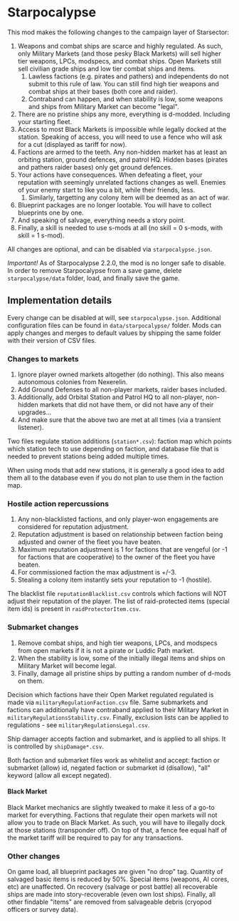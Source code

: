 # Starpocalypse

This mod makes the following changes to the campaign layer of Starsector:

1. Weapons and combat ships are scarce and highly regulated. As such, only Military Markets (and those pesky Black Markets) will sell higher tier weapons, LPCs, modspecs, and combat ships. Open Markets still sell civilian grade ships and low tier combat ships and items.
    1. Lawless factions (e.g. pirates and pathers) and independents do not submit to this rule of law. You can still find high tier weapons and combat ships at their bases (both core and raider).
    1. Contraband can happen, and when stability is low, some weapons and ships from Military Market can become "legal".
1. There are no pristine ships any more, everything is d-modded. Including your starting fleet.
1. Access to most Black Markets is impossible while legally docked at the station. Speaking of access, you will need to use a fence who will ask for a cut (displayed as tariff for now).
1. Factions are armed to the teeth. Any non-hidden market has at least an orbiting station, ground defences, and patrol HQ. Hidden bases (pirates and pathers raider bases) only get ground defences.
1. Your actions have consequences. When defeating a fleet, your reputation with seemingly unrelated factions changes as well. Enemies of your enemy start to like you a bit, while their friends, less.
    1. Similarly, targetting any colony item will be deemed as an act of war.
1. Blueprint packages are no longer lootable. You will have to collect blueprints one by one.
1. And speaking of salvage, everything needs a story point.
1. Finally, a skill is needed to use s-mods at all (no skill = 0 s-mods, with skill = 1 s-mod).

All changes are optional, and can be disabled via `starpocalypse.json`.

_Important!_ As of Starpocalypse 2.2.0, the mod is no longer safe to disable. In order to remove Starpocalypse from
a save game, delete `starpocalypse/data` folder, load, and finally save the game.

## Implementation details

Every change can be disabled at will, see `starpocalypse.json`.
Additional configuration files can be found in `data/starpocalypse/` folder.
Mods can apply changes and merges to default values by shipping the same folder with their version of CSV files.

### Changes to markets

1. Ignore player owned markets altogether (do nothing). This also means autonomous colonies from Nexerelin.
1. Add Ground Defenses to all non-player markets, raider bases included.
1. Additionally, add Orbital Station and Patrol HQ to all non-player, non-hidden markets that did not have them, or did
   not have any of their upgrades...
1. And make sure that the above two are met at all times (via a transient listener).

Two files regulate station additions (`station*.csv`): faction map which points which station tech to use depending on
faction, and database file that is needed to prevent stations being added multiple times.

When using mods that add new stations, it is generally a good idea to add them all to the database even if you do not
plan to use them in the faction map.

### Hostile action repercussions

1. Any non-blacklisted factions, and only player-won engagements are considered for reputation adjustment.
1. Reputation adjustment is based on relationship between faction being adjusted and owner of the fleet you have beaten.
1. Maximum reputation adjustment is 1 for factions that are vengeful (or -1 for factions that are cooperative) to the
   owner of the fleet you have beaten.
1. For commissioned faction the max adjustment is +/-3.
1. Stealing a colony item instantly sets your reputation to -1 (hostile).

The blacklist file `reputationBlacklist.csv` controls which factions will NOT adjust their reputation of the player.
The list of raid-protected items (special item ids) is present in `raidProtectorItem.csv`.

### Submarket changes

1. Remove combat ships, and high tier weapons, LPCs, and modspecs from open markets if it is not a pirate or Luddic
   Path market.
1. When the stability is low, some of the initially illegal items and ships on Military Market will become legal.
1. Finally, damage all pristine ships by putting a random number of d-mods on them.

Decision which factions have their Open Market regulated regulated is made via `militaryRegulationFaction.csv` file.
Same submarkets and factions can additionally have contraband applied to their Military Market in
`militaryRegulationsStability.csv`.
Finally, exclusion lists can be applied to regulations - see `militaryRegulationsLegal.csv`.

Ship damager accepts faction and submarket, and is applied to all ships. It is controlled by `shipDamage*.csv`.

Both faction and submarket files work as whitelist and accept: faction or submarket (allow) id, negated faction or
submarket id (disallow), "all" keyword (allow all except negated).

#### Black Market

Black Market mechanics are slightly tweaked to make it less of a go-to market for everything.
Factions that regulate their open markets will not allow you to trade on Black Market.
As such, you will have to illegally dock at those stations (transponder off).
On top of that, a fence fee equal half of the market tariff will be required to pay for any transactions.

### Other changes

On game load, all blueprint packages are given "no drop" tag.
Quantity of salvaged basic items is reduced by 50%. Special items (weapons, AI cores, etc) are unaffected.
On recovery (salvage or post battle) all recoverable ships are made into story-recoverable (even own lost ships).
Finally, all other findable "items" are removed from salvageable debris (cryopod officers or survey data).
